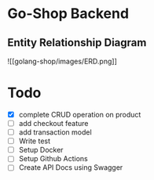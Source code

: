 # Go-Shop Backend

## Entity Relationship Diagram
![[golang-shop/images/ERD.png]]

# Todo
- [x] complete CRUD operation on product
- [ ] add checkout feature
- [ ] add transaction model
- [ ] Write test
- [ ] Setup Docker
- [ ] Setup Github Actions
- [ ] Create API Docs using Swagger
